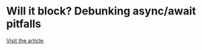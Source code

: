 # Will it block? Debunking async/await pitfalls

[Visit the article](http://www.journeyofcode.com/will-block-debunking-asyncawait-pitfalls/).
